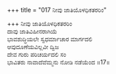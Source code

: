+++
title = "017 ನೀವು ಜಾತಿಯೊಳಧಿಕತರರಿಂ"

+++
ನೀವು ಜಾತಿಯೊಳಧಿಕತರರಿಂ  
ದಾವು ಜಾತಿವಿಹೀನರಾಗಿಯೆ  
ಭಾವಶುದ್ಧಿಯಲೇ ಸ್ವಧರ್ಮಾಚಾರ ಮಾರ್ಗದಲಿ   
ಆವುದೂಣೆಯವಿಲ್ಲವೀ ದ್ವಿಜ  
ದೇವ ಗುರು ಪರಿಚರ್ಯದಲಿ ಸಂ  
ಭಾವಿತರು ನಾವಾದೆವೆಮ್ಮನು ನೋಡಿ ನಡೆಯೆಂದ     ॥17॥